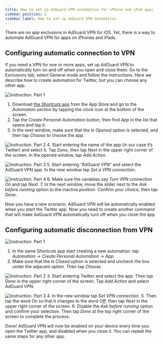 ```yaml
---
title: How to set up AdGuard VPN automation for iPhone and iPad apps
sidebar_position: 2
sidebar_label: How to set up AdGuard VPN automation
---
```


There are no app exclusions in AdGuard VPN for iOS. Yet, there is a way to automate AdGuard VPN for apps on iPhones and iPads.

## Configuring automatic connection to VPN

If you need a VPN for one or more apps, set up AdGuard VPN to automatically turn on and off when you open and close them. Go to the Exclusions tab, select General mode and follow the instructions. Here we describe how to create automation for Twitter, but you can choose any other app.

![Instruction. Part 1](https://cdn.adguardvpn.com/public/Adguard/Blog/VPNauto/vpn_on1_en.jpg)

1. Download [the *Shortcuts* app](https://apps.apple.com/us/app/shortcuts/id915249334) from the App Store and go to the *Automation* section by tapping the clock icon at the bottom of the screen.
2. Tap the *Create Personal Automation* button, then find *App* in the list that opens and tap it.
3. In the next window, make sure that the *Is Opened* option is selected, and then tap *Choose* to choose the app.

![Instruction. Part 2](https://cdn.adguardvpn.com/public/Adguard/Blog/VPNauto/vpn_on2_en.jpg)
4. Start entering the name of the app (in our case it’s Twitter) and select it. Tap *Done*, then tap *Next* in the upper right corner of the screen. In the opened window, tap *Add Action*.

![Instruction. Part 3](https://cdn.adguardvpn.com/public/Adguard/Blog/VPNauto/vpn_on3_en.jpg)
5. Start entering “AdGuard VPN” and select the AdGuard VPN app. In the new window tap *Set a VPN connection*.

![Instruction. Part 4](https://cdn.adguardvpn.com/public/Adguard/Blog/VPNauto/vpn_on4_en.jpg)
6. Make sure the variables say *Turn* VPN connection *On* and tap *Next*.
7. In the next window, move the slider next to the *Ask before running* option to the inactive position. Confirm your choice, then tap *Done*.

Now you have a new scenario: AdGuard VPN will be automatically enabled when you start the Twitter app. Now you need to create another command that will make AdGuard VPN automatically turn off when you close the app.

## Configuring automatic disconnection from VPN

![Instruction. Part 1](https://cdn.adguardvpn.com/public/Adguard/Blog/VPNauto/vpn_off1_en.jpg)

1. In the same *Shortcuts* app start creating a new automation: tap *Automation* → *Create Personal Automation* → *App*.
2. Make sure that the *Is Closed* option is selected and uncheck the box under the adjacent option. Then tap *Choose*.

![Instruction. Part 2](https://cdn.adguardvpn.com/public/Adguard/Blog/VPNauto/vpn_off2_en.jpg)
3. Start entering *Twitter* and select the app. Then tap *Done* in the upper right corner of the screen. Tap *Add Action* and select AdGuard VPN.

![Instruction. Part 3](https://cdn.adguardvpn.com/public/Adguard/Blog/VPNauto/vpn_off3_en.jpg)
4. In the new window tap *Set VPN connection*.
5. Then tap the word *On* so that it changes to the word *Off*, then tap *Next* in the upper right corner of the screen.
6. Disable the *Ask before running* option and confirm your selection. Then tap *Done* at the top right corner of the screen to complete the process.

Done! AdGuard VPN will now be enabled on your device every time you open the Twitter app, and disabled when you close it. You can repeat the same steps for any other app.
